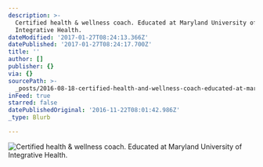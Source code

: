 ```yaml
---
description: >-
  Certified health & wellness coach. Educated at Maryland University of
  Integrative Health.
dateModified: '2017-01-27T08:24:13.366Z'
datePublished: '2017-01-27T08:24:17.700Z'
title: ''
author: []
publisher: {}
via: {}
sourcePath: >-
  _posts/2016-08-18-certified-health-and-wellness-coach-educated-at-maryland-univ.md
inFeed: true
starred: false
datePublishedOriginal: '2016-11-22T08:01:42.986Z'
_type: Blurb

---
```

![Certified health & wellness coach. Educated at Maryland University of Integrative Health.](https://imgflo.herokuapp.com/graph/vahj1ThiexotieMo/2379b15391676a6448585f1279487e08/croprotate.jpg?cropheight=812&cropwidth=1689&degrees=0&input=https%3A%2F%2Fthe-grid-user-content.s3-us-west-2.amazonaws.com%2Fb53bb267-7517-49d3-8d71-645c5ce10551.jpg&x=28&y=0)